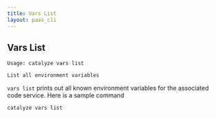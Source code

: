 ```yaml
---
title: Vars List
layout: paas_cli
---
```


## Vars List

```
Usage: catalyze vars list

List all environment variables
```

`vars list` prints out all known environment variables for the associated code service. Here is a sample command

```
catalyze vars list
```
